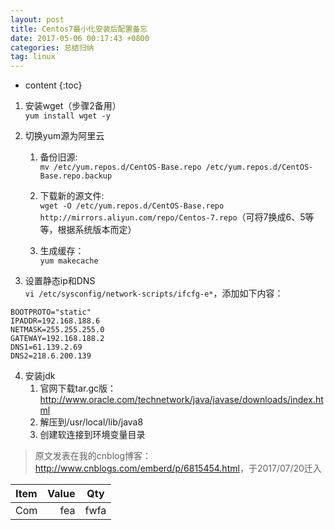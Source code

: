 ```yaml
---
layout: post
title: Centos7最小化安装后配置备忘
date: 2017-05-06 00:17:43 +0800
categories: 总结归纳
tag: linux
---
```


* content
{:toc}


1. 安装wget（步骤2备用）<br>
`yum install wget -y`

2. 切换yum源为阿里云

	1. 备份旧源:<br>
	`mv /etc/yum.repos.d/CentOS-Base.repo /etc/yum.repos.d/CentOS-Base.repo.backup`
	
	2. 下载新的源文件:<br>
	`wget -O /etc/yum.repos.d/CentOS-Base.repo http://mirrors.aliyun.com/repo/Centos-7.repo`（可将7换成6、5等等，根据系统版本而定）

	3. 生成缓存：<br>
	`yum makecache`

3. 设置静态ip和DNS<br>
`vi /etc/sysconfig/network-scripts/ifcfg-e*`，添加如下内容：
```
BOOTPROTO="static"
IPADDR=192.168.188.6
NETMASK=255.255.255.0
GATEWAY=192.168.188.2
DNS1=61.139.2.69
DNS2=218.6.200.139
```

4. 安装jdk
	1. 官网下载tar.gc版：<http://www.oracle.com/technetwork/java/javase/downloads/index.html>
	2. 解压到/usr/local/lib/java8
	3. 创建软连接到环境变量目录


> 原文发表在我的cnblog博客：<http://www.cnblogs.com/emberd/p/6815454.html>，于2017/07/20迁入

|Item|Value|Qty|
|:---|----:|:-:|
|Com|fea|fwfa|